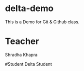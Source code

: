 # delta-demo

This is a Demo for Git &amp; Github class.

# Teacher

Shradha Khapra

#Student
Delta Student
